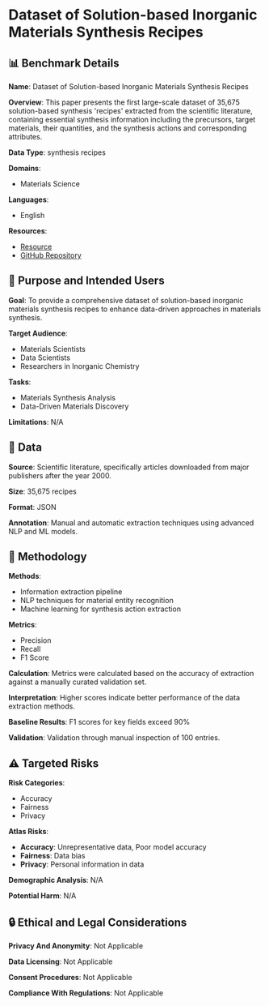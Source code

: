 # Dataset of Solution-based Inorganic Materials Synthesis Recipes

## 📊 Benchmark Details

**Name**: Dataset of Solution-based Inorganic Materials Synthesis Recipes

**Overview**: This paper presents the first large-scale dataset of 35,675 solution-based synthesis 'recipes' extracted from the scientific literature, containing essential synthesis information including the precursors, target materials, their quantities, and the synthesis actions and corresponding attributes.

**Data Type**: synthesis recipes

**Domains**:
- Materials Science

**Languages**:
- English

**Resources**:
- [Resource](https://doi.org/10.6084/m9.figshare.16583387.v1)
- [GitHub Repository](https://github.com/CederGroupHub/text-mined-solution-synthesis_public)

## 🎯 Purpose and Intended Users

**Goal**: To provide a comprehensive dataset of solution-based inorganic materials synthesis recipes to enhance data-driven approaches in materials synthesis.

**Target Audience**:
- Materials Scientists
- Data Scientists
- Researchers in Inorganic Chemistry

**Tasks**:
- Materials Synthesis Analysis
- Data-Driven Materials Discovery

**Limitations**: N/A

## 💾 Data

**Source**: Scientific literature, specifically articles downloaded from major publishers after the year 2000.

**Size**: 35,675 recipes

**Format**: JSON

**Annotation**: Manual and automatic extraction techniques using advanced NLP and ML models.

## 🔬 Methodology

**Methods**:
- Information extraction pipeline
- NLP techniques for material entity recognition
- Machine learning for synthesis action extraction

**Metrics**:
- Precision
- Recall
- F1 Score

**Calculation**: Metrics were calculated based on the accuracy of extraction against a manually curated validation set.

**Interpretation**: Higher scores indicate better performance of the data extraction methods.

**Baseline Results**: F1 scores for key fields exceed 90%

**Validation**: Validation through manual inspection of 100 entries.

## ⚠️ Targeted Risks

**Risk Categories**:
- Accuracy
- Fairness
- Privacy

**Atlas Risks**:
- **Accuracy**: Unrepresentative data, Poor model accuracy
- **Fairness**: Data bias
- **Privacy**: Personal information in data

**Demographic Analysis**: N/A

**Potential Harm**: N/A

## 🔒 Ethical and Legal Considerations

**Privacy And Anonymity**: Not Applicable

**Data Licensing**: Not Applicable

**Consent Procedures**: Not Applicable

**Compliance With Regulations**: Not Applicable
